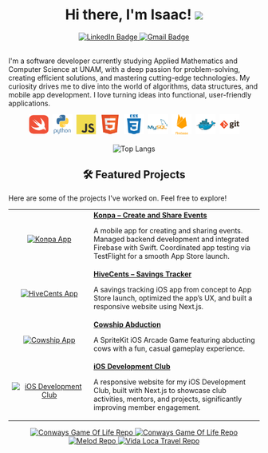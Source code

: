 <h1 align="center">
  Hi there, I'm Isaac! 
  <img src="https://media.giphy.com/media/hvRJCLFzcasrR4ia7z/giphy.gif" width="30"/>
</h1>


<div id="badges" align="center">
  <a href="https://linkedin.com/in/gisaacln">
    <img src="https://img.shields.io/badge/LinkedIn-blue?style=for-the-badge&logo=linkedin&logoColor=white" alt="LinkedIn Badge"/>
  </a>
  <a href="mailto:isaac.developertech@gmail.com">
    <img src="https://img.shields.io/badge/Gmail-D14836?style=for-the-badge&logo=gmail&logoColor=white" alt="Gmail Badge"/>
  </a>
</div>
<div align="center">
  <a>
     <img src="https://komarev.com/ghpvc/?username=GIsaacLN&style=flat-square&color=blue" alt=""/>
  </a>
</div>
<p>
  I'm a software developer currently studying Applied Mathematics and Computer Science at UNAM, with a deep passion for problem-solving, creating efficient solutions, and mastering cutting-edge technologies. My curiosity drives me to dive into the world of algorithms, data structures, and mobile app development. I love turning ideas into functional, user-friendly applications.
</p>

<div align="center">
   <img src="https://github.com/devicons/devicon/blob/master/icons/swift/swift-original.svg" title="Swift" alt="Swift" width="40" height="40"/>&nbsp;
   <img src="https://github.com/devicons/devicon/blob/master/icons/python/python-original-wordmark.svg" title="Python" alt="Python" width="40" height="40"/>&nbsp;
   <img src="https://github.com/devicons/devicon/blob/master/icons/javascript/javascript-original.svg" title="JavaScript" alt="JavaScript" width="40" height="40"/>&nbsp;
   <img src="https://github.com/devicons/devicon/blob/master/icons/html5/html5-original.svg" title="HTML5" alt="HTML5" width="40" height="40"/>&nbsp;
   <img src="https://github.com/devicons/devicon/blob/master/icons/css3/css3-plain-wordmark.svg" title="CSS3" alt="CSS3" width="40" height="40"/>&nbsp;
   <img src="https://github.com/devicons/devicon/blob/master/icons/mysql/mysql-original-wordmark.svg" title="MySQL" alt="MySQL" width="40" height="40"/>&nbsp;
   <img src="https://github.com/devicons/devicon/blob/master/icons/firebase/firebase-plain-wordmark.svg" title="Firebase" alt="Firebase" width="40" height="40"/>&nbsp;
   <img src="https://github.com/devicons/devicon/blob/master/icons/docker/docker-original.svg" title="Docker" alt="Docker" width="40" height="40"/>&nbsp;
   <img src="https://github.com/devicons/devicon/blob/master/icons/git/git-original-wordmark.svg" title="Git" alt="Git" width="40" height="40"/>
</div>
<br>
<div align="center">
  <img src="https://github-readme-stats-three-theta-93.vercel.app/api/top-langs/?username=GIsaacLN&layout=compact&theme=github_dark" alt="Top Langs" />
</div>

<h2 align="center">
  🛠️ Featured Projects 
</h2>

Here are some of the projects I've worked on. Feel free to explore!

<table align="center">
  <tr>
    <td align="center" width="150">
      <a href="https://konpa.app">
        <img src="https://gisaacln.github.io/img/projects/konpa-icon.png" alt="Konpa App" width="100" height="100" />
      </a>
    </td>
    <td align="left">
      <a href="https://konpa.app"><strong>Konpa – Create and Share Events</strong></a>
      <p>A mobile app for creating and sharing events. Managed backend development and integrated Firebase with Swift. Coordinated app testing via TestFlight for a smooth App Store launch.</p>
    </td>
  </tr>
  <tr>
    <td align="center" width="150">
      <a href="https://hivecents.com">
        <img src="https://gisaacln.github.io/img/projects/hivecents-icon.png" alt="HiveCents App" width="100" height="100" />
      </a>
    </td>
    <td align="left">
      <a href="https://hivecents.com"><strong>HiveCents – Savings Tracker</strong></a>
      <p>A savings tracking iOS app from concept to App Store launch, optimized the app’s UX, and built a responsive website using Next.js.</p>
    </td>
  </tr>
  <tr>
    <td align="center" width="150">
      <a href="https://cowship.netlify.app">
        <img src="https://gisaacln.github.io/img/projects/cowship-icon.png" alt="Cowship App" width="100" height="100" />
      </a>
    </td>
    <td align="left">
      <a href="https://cowship.netlify.app"><strong>Cowship Abduction</strong></a>
      <p>A SpriteKit iOS Arcade Game featuring abducting cows with a fun, casual gameplay experience.</p>
    </td>
  </tr>
    <tr>
    <td align="center" width="150">
      <a href="https://iosclub.netlify.app">
        <img src="https://iosclub.netlify.app/ioslab.png" alt="iOS Development Club" width="100" height="100" />
      </a>
    </td>
    <td align="left">
      <a href="https://iosclub.netlify.app"><strong>iOS Development Club</strong></a>
      <p>A responsive website for my iOS Development Club, built with Next.js to showcase club activities, mentors, and projects, significantly improving member engagement.</p>
    </td>
  </tr>
</table>

<div align="center">
  <a href="https://github.com/GIsaacLN/Conways-Game-Of-Life">
    <img src="https://github-readme-stats.vercel.app/api/pin/?username=GIsaacLN&repo=Conways-Game-Of-Life&theme=github_dark" alt="Conways Game Of Life Repo" />
  </a>
  <a href="https://github.com/GIsaacLN/MoviesStoriChallenge">
    <img src="https://github-readme-stats.vercel.app/api/pin/?username=GIsaacLN&repo=MoviesStoriChallenge&theme=github_dark" alt="Conways Game Of Life Repo" />
  </a>
  <a href="https://github.com/GIsaacLN/Melod">
    <img src="https://github-readme-stats.vercel.app/api/pin/?username=GIsaacLN&repo=Melod&theme=github_dark" alt="Melod Repo" />
  </a>
  <a href="https://gisaacln.github.io/VidaLocaTravel">
    <img src="https://github-readme-stats.vercel.app/api/pin/?username=GIsaacLN&repo=VidaLocaTravel&theme=github_dark" alt="Vida Loca Travel Repo" />
  </a>
</div>

